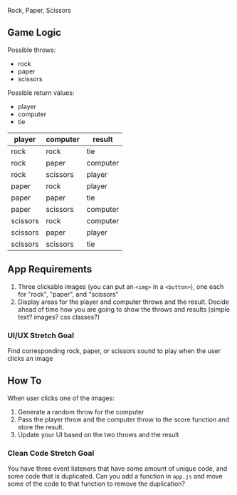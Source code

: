 Rock, Paper, Scissors

## Game Logic

Possible throws:
- rock
- paper
- scissors

Possible return values:
- player
- computer
- tie

player   | computer | result
---      |---       |---
rock     | rock     | tie
rock     | paper    | computer
rock     | scissors | player
paper    | rock     | player
paper    | paper    | tie
paper    | scissors | computer
scissors | rock     | computer
scissors | paper    | player
scissors | scissors | tie

## App Requirements

1. Three clickable images (you can put an `<img>` in a `<button>`), one each for "rock", "paper", and "scissors"
1. Display areas for the player and computer throws and the result. Decide ahead of time how you are going to show the throws and results (simple text? images? css classes?)

### UI/UX Stretch Goal

Find corresponding rock, paper, or scissors sound to play when the user clicks an image

## How To

When user clicks one of the images:
1. Generate a random throw for the computer
1. Pass the player throw and the computer throw to the score function and store the result.
1. Update your UI based on the two throws and the result

### Clean Code Stretch Goal

You have three event listeners that have some amount of unique code, and some code that is duplicated. Can you add a function in `app.js` and move some of the code to that function to remove the duplication?